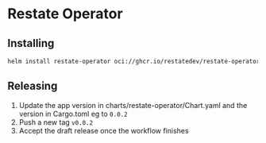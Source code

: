 # Restate Operator

## Installing
```bash
helm install restate-operator oci://ghcr.io/restatedev/restate-operator-helm --namespace restate-operator --create-namespace
```

## Releasing
1. Update the app version in charts/restate-operator/Chart.yaml and the version in Cargo.toml eg to `0.0.2`
2. Push a new tag `v0.0.2`
3. Accept the draft release once the workflow finishes
